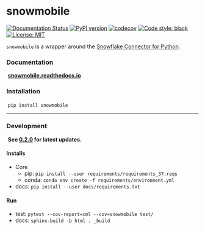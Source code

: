 # snowmobile

[![Documentation Status](https://readthedocs.org/projects/snowmobile/badge/?version=latest)](https://snowmobile.readthedocs.io/en/latest/?badge=latest#)
[![PyPI version](https://badge.fury.io/py/snowmobile.svg)](https://badge.fury.io/py/snowmobile)
[![codecov](https://codecov.io/gh/GEM7318/Snowmobile/branch/0.2.1/graph/badge.svg?token=UCMCWRIIJ8)](https://codecov.io/gh/GEM7318/Snowmobile)
[![Code style: black](https://img.shields.io/badge/code%20style-black-000000.svg)](https://github.com/psf/black)
[![License: MIT](https://img.shields.io/badge/License-MIT-blue.svg)](https://github.com/GEM7318/Snowmobile/blob/master/LICENSE.txt)

`snowmobile` is a wrapper around the 
[Snowflake Connector for Python](https://docs.snowflake.com/en/user-guide/python-connector.html).

### Documentation
&nbsp;**[snowmobile.readthedocs.io](https://snowmobile.readthedocs.io/en/latest/index.html)**

### Installation
&nbsp;`pip install snowmobile`

---

### Development

&nbsp;**See [0.2.0](https://github.com/GEM7318/Snowmobile/tree/0.2.0) for latest updates.**

#### Installs

- Core
    - pip: `pip install --user requirements/requirements_37.reqs`
    - conda: `conda env create -f requirements/environment.yml`
- docs: `pip install --user docs/requirements.txt`

#### Run

- test: `pytest --cov-report=xml --cov=snowmobile test/`
- docs: `sphinx-build -b html . _build`

